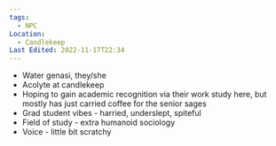 ```yaml
---
tags:
  - NPC
Location:
  - Candlekeep
Last Edited: 2022-11-17T22:34
---
```

- Water genasi, they/she
- Acolyte at candlekeep
- Hoping to gain academic recognition via their work study here, but mostly has just carried coffee for the senior sages
- Grad student vibes - harried, underslept, spiteful
- Field of study - extra humanoid sociology
- Voice - little bit scratchy